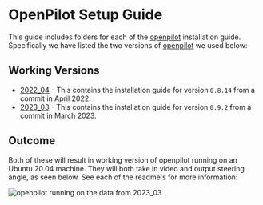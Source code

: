 # OpenPilot Setup Guide

This guide includes folders for each of the [openpilot](https://github.com/commaai/openpilot) installation guide. Specifically we have listed the two versions of [openpilot](https://github.com/commaai/openpilot) we used below:


## Working Versions

* [2022_04](./2022_04/README.md) - This contains the installation guide for version `0.8.14` from a commit in April 2022.
* [2023_03](./2023_03/README.md) - This contains the installation guide for version `0.9.2` from a commit in March 2023. 

## Outcome

Both of these will result in working version of openpilot running on an Ubuntu 20.04 machine. They will both take in video and output steering angle, as seen below. See each of the readme's for more information:

![openpilot running on the data from 2023_03](../../Misc/2023_03.gif)